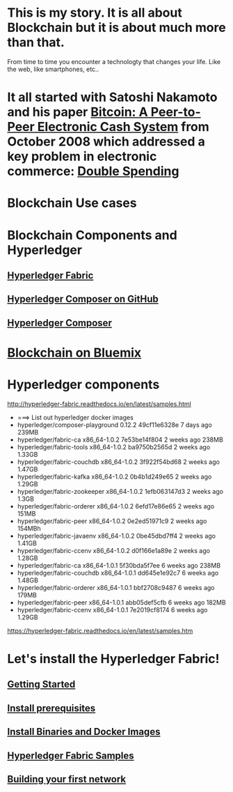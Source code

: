 # This is my story. It is all about Blockchain but it is about much more than that.
From time to time you encounter a technologty that changes your life. Like the web, like smartphones, etc..

# It all started with Satoshi Nakamoto and his paper [Bitcoin: A Peer-to-Peer Electronic Cash System](https://bitcoin.org/bitcoin.pdf) from October 2008 which addressed a key problem in electronic commerce: [Double Spending](http://www.investopedia.com/terms/d/doublespending.asp)

# Blockchain Use cases

# Blockchain Components and Hyperledger
## [Hyperledger Fabric](https://github.com/hyperledger/fabric)
## [Hyperledger Composer on GitHub](https://github.com/hyperledger/composer)
## [Hyperledger Composer](https://hyperledger.github.io/composer/)

# [Blockchain on Bluemix](https://console.bluemix.net/catalog/services/blockchain/)

# Hyperledger components
 http://hyperledger-fabric.readthedocs.io/en/latest/samples.html

* ===> List out hyperledger docker images
* hyperledger/composer-playground   0.12.2              49cf11e6328e        7 days ago          239MB
* hyperledger/fabric-ca             x86_64-1.0.2        7e53be14f804        2 weeks ago         238MB
* hyperledger/fabric-tools          x86_64-1.0.2        ba9750b2565d        2 weeks ago         1.33GB
* hyperledger/fabric-couchdb        x86_64-1.0.2        3f922f54bd68        2 weeks ago         1.47GB
* hyperledger/fabric-kafka          x86_64-1.0.2        0b4b1d249e65        2 weeks ago         1.29GB
* hyperledger/fabric-zookeeper      x86_64-1.0.2        1efb063147d3        2 weeks ago         1.3GB
* hyperledger/fabric-orderer        x86_64-1.0.2        6efd17e86e65        2 weeks ago         151MB
* hyperledger/fabric-peer           x86_64-1.0.2        0e2ed51971c9        2 weeks ago         154MBh
* hyperledger/fabric-javaenv        x86_64-1.0.2        0be45dbd7ff4        2 weeks ago         1.41GB
* hyperledger/fabric-ccenv          x86_64-1.0.2        d0f166e1a89e        2 weeks ago         1.28GB
* hyperledger/fabric-ca             x86_64-1.0.1        5f30bda5f7ee        6 weeks ago         238MB
* hyperledger/fabric-couchdb        x86_64-1.0.1        dd645e1e92c7        6 weeks ago         1.48GB
* hyperledger/fabric-orderer        x86_64-1.0.1        bbf2708c9487        6 weeks ago         179MB
* hyperledger/fabric-peer           x86_64-1.0.1        abb05def5cfb        6 weeks ago         182MB
* hyperledger/fabric-ccenv          x86_64-1.0.1        7e2019cf8174        6 weeks ago         1.29GB


https://hyperledger-fabric.readthedocs.io/en/latest/samples.htm


# Let's install the Hyperledger Fabric!
## [Getting Started](http://hyperledger-fabric.readthedocs.io/en/latest/getting_started.html)
## [Install prerequisites](http://hyperledger-fabric.readthedocs.io/en/latest/getting_started.html#install-prerequisites)
## [Install Binaries and Docker Images](http://hyperledger-fabric.readthedocs.io/en/latest/getting_started.html#install-binaries-and-docker-images)
## [Hyperledger Fabric Samples](http://hyperledger-fabric.readthedocs.io/en/latest/getting_started.html#hyperledger-fabric-samples)
## [Building your first network](http://hyperledger-fabric.readthedocs.io/en/latest/build_network.html)
